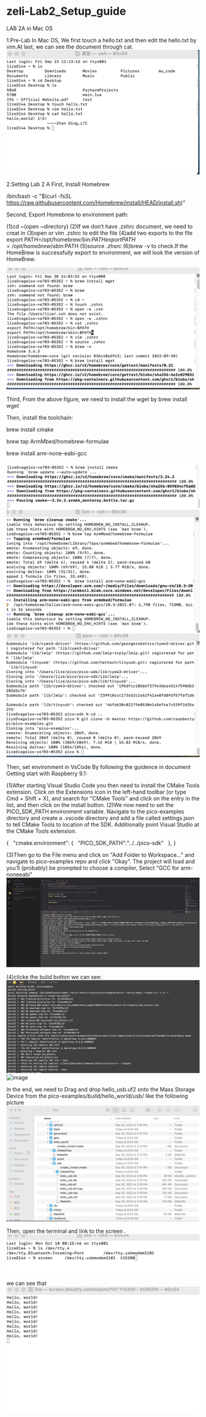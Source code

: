 # zeli-Lab2_Setup_guide
LAB 2A in Mac OS

1.Pre-Lab
In Mac OS, We first touch a hello.txt and then edit the hello.txt by vim.At last, we can see the document through cat.
![image](https://github.com/kop123meter/zeli-Lab2_Setup_guide/blob/main/Pre-lab2.png)

2.Setting Lab 2 A
First, Install Homebrew

/bin/bash -c "$(curl -fsSL https://raw.githubusercontent.com/Homebrew/install/HEAD/install.sh)"

Second, Export Homebrew to environment path:

(1)cd ~(open ~directory)
(2)If we don’t have .zshrc document, we need to creat in 
(3)open or vim .zshrc to edit the file
(4)add two exports to the file
     export PATH=/opt/homebrew/bin:$PATH
     export PATH=/opt/homebrew/sbin:$PATH
(5)source .zhsrc
(6)brew -v to check.If the HomeBrew is successfully export to environment, we will look the version of HomeBrew.

![image](https://github.com/kop123meter/zeli-Lab2_Setup_guide/blob/main/homebrew_install.png)


Third, From the above figure, we need to install the wget by 
                                 brew install wget

Then, install the toolchain:


brew install cmake

brew tap ArmMbed/homebrew-formulae 

brew install arm-none-eabi-gcc

![image](https://github.com/kop123meter/zeli-Lab2_Setup_guide/blob/main/install%20toolchain.png)
![image](https://github.com/kop123meter/zeli-Lab2_Setup_guide/blob/main/install%20toolchain2.png)
![image](https://github.com/kop123meter/zeli-Lab2_Setup_guide/blob/main/install%20toolchain3.png)

Then, set environment in VsCode 
By following the guidence in document Getting start with Raspberry 9.1:

(1)After starting Visual Studio Code you then need to install the CMake Tools extension. Click on the Extensions icon in the left-hand toolbar (or type Cmd + Shift + X), and search for "CMake Tools" and click on the entry in the list, and then click
on the install button. 
(2)We now need to set the PICO_SDK_PATH environment variable. Navigate to the pico-examples directory and create a .vscode directory and add a file called settings.json to tell CMake Tools to location of the SDK. Additionally point Visual Studio at the CMake Tools extension.


{   "cmake.environment": 
{   "PICO_SDK_PATH":"../../pico-sdk"   }, 
}

(3)Then go to the File menu and click on "Add Folder to Workspace…" and navigate to pico-examples repo and click "Okay". The project will load and you’ll (probably) be prompted to choose a compiler, Select "GCC for arm-noneeabi" 
![image](https://github.com/kop123meter/zeli-Lab2_Setup_guide/blob/main/vscode_1.png)


(4)clicke the bulid botton  we can see:
![image](https://github.com/kop123meter/zeli-Lab2_Setup_guide/blob/main/vscode_2.png)
![image](https://github.com/kop123meter/zeli-Lab2_Setup_guide/blob/main/vscode_3png)


In the end, we need to Drag and drop hello_usb.uf2 onto the Mass Storage Device from the
pico-examples/build/hello_world/usb/ like the following picture
![image](https://github.com/kop123meter/zeli-Lab2_Setup_guide/blob/main/Picture1.png)

Then, open the terminal and link to the screen . 
![image](https://github.com/kop123meter/zeli-Lab2_Setup_guide/blob/main/link_to_screen.png)

we can see that
![image](https://github.com/kop123meter/zeli-Lab2_Setup_guide/blob/main/hello.png)



     
